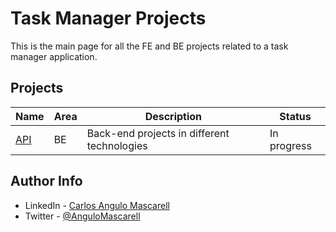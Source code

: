 # Task Manager Projects

This is the main page for all the FE and BE projects related to a task manager application.

## Projects

| Name                     | Area | Description                                 | Status                                                   |
| ------------------------ | ---- | ------------------------------------------- | -------------------------------------------------------- |
| [API](./API)             | BE   | Back-end projects in different technologies | In progress                                              |

## Author Info

* LinkedIn   - [Carlos Angulo Mascarell](https://www.linkedin.com/in/angulomascarell)
* Twitter   - [@AnguloMascarell](https://twitter.com/angulomascarell)


